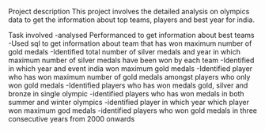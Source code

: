 Project description
This project involves the detailed analysis on olympics data to get the information  about top teams, players and best year for india.

Task involved
-analysed Performanced to get information about best teams
-Used sql to get information about team that has won maximum number of gold medals
-Identified total number of silver medals and year in which maximum number of silver medals  have been won by each team
-Identified in which year and event india won maximum gold medals
-Identified player who has won maximum number of gold medals amongst players who only won gold medals
-Identified players who has won medals gold, silver and bronze in single olympic
-identified players who has won medals in both summer and winter olympics
-identified player in which year which player won maximum god medals
-identified players who won gold medals in three consecutive years from 2000 onwards
